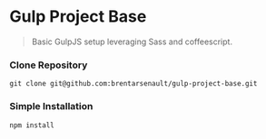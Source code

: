 # Gulp Project Base
> Basic GulpJS setup leveraging Sass and coffeescript.

### Clone Repository
```shell
git clone git@github.com:brentarsenault/gulp-project-base.git
```

### Simple Installation
```shell
npm install
```



